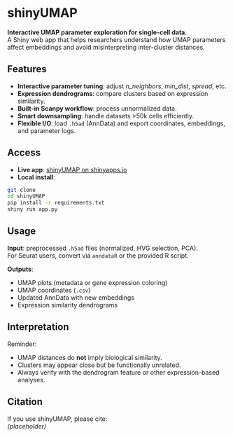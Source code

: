 # shinyUMAP

**Interactive UMAP parameter exploration for single-cell data.**  
A Shiny web app that helps researchers understand how UMAP parameters affect embeddings and avoid misinterpreting inter-cluster distances.

## Features
- **Interactive parameter tuning**: adjust *n_neighbors*, *min_dist*, *spread*, etc.  
- **Expression dendrograms**: compare clusters based on expression similarity.  
- **Built-in Scanpy workflow**: process unnormalized data.  
- **Smart downsampling**: handle datasets >50k cells efficiently.  
- **Flexible I/O**: load `.h5ad` (AnnData) and export coordinates, embeddings, and parameter logs.

## Access
- **Live app**: [shinyUMAP on shinyapps.io](https://scviewer.shinyapps.io/shinyUMAP/)  
- **Local install**:
```bash
git clone 
cd shinyUMAP
pip install -r requirements.txt
shiny run app.py
```

## Usage
**Input**: preprocessed `.h5ad` files (normalized, HVG selection, PCA).  
For Seurat users, convert via `anndataR` or the provided R script.  

**Outputs**:  
- UMAP plots (metadata or gene expression coloring)  
- UMAP coordinates (`.csv`)  
- Updated AnnData with new embeddings  
- Expression similarity dendrograms  

## Interpretation
Reminder:  
- UMAP distances do **not** imply biological similarity.  
- Clusters may appear close but be functionally unrelated.  
- Always verify with the dendrogram feature or other expression-based analyses.

## Citation
If you use shinyUMAP, please cite:  
*(placeholder)*
